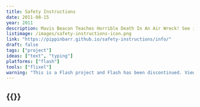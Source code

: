 ```yaml
---
title: Safety Instructions
date: 2011-08-15
year: 2011
description: Mavis Beacon Teaches Horrible Death In An Air Wreck! See if your fingers are fast enough to save yourself from the many grisly deaths available in the world of air travel. And learn something in the process! Like typing! And how to not die!
listimage: /images/safety-instructions-icon.png
link: "https://pippinbarr.github.io/safety-instructions/info/"
draft: false
tags: ["project"]
ideas: ["text", "typing"]
platforms: ["flash"]
tools: ["flixel"]
warning: "This is a Flash project and Flash has been discontinued. View the game's page for more information."
---
```


## {{<param title >}}
